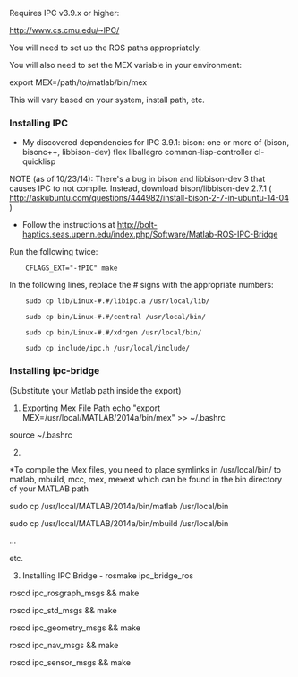 Requires IPC v3.9.x or higher:

http://www.cs.cmu.edu/~IPC/

You will need to set up the ROS paths appropriately. 

You will also need to set the MEX variable in your environment:

export MEX=/path/to/matlab/bin/mex

This will vary based on your system, install path, etc.

### Installing IPC

* My discovered dependencies for IPC 3.9.1:
bison: one or more of (bison, bisonc++, libbison-dev)
flex
liballegro
common-lisp-controller
cl-quicklisp

NOTE (as of 10/23/14): There's a bug in bison and libbison-dev 3 that causes IPC to not compile. Instead, download bison/libbison-dev 2.7.1 ( http://askubuntu.com/questions/444982/install-bison-2-7-in-ubuntu-14-04 )


* Follow the instructions at http://bolt-haptics.seas.upenn.edu/index.php/Software/Matlab-ROS-IPC-Bridge

Run the following twice:

       	CFLAGS_EXT="-fPIC" make
        
In the following lines, replace the # signs with the appropriate numbers:

        sudo cp lib/Linux-#.#/libipc.a /usr/local/lib/ 
        
        sudo cp bin/Linux-#.#/central /usr/local/bin/ 
        
        sudo cp bin/Linux-#.#/xdrgen /usr/local/bin/ 
        
        sudo cp include/ipc.h /usr/local/include/

### Installing ipc-bridge

(Substitute your Matlab path inside the export)

1. Exporting Mex File Path 
echo "export MEX=/usr/local/MATLAB/2014a/bin/mex" >> ~/.bashrc

source ~/.bashrc

2. 
*To compile the Mex files, you need to place symlinks in /usr/local/bin/ to matlab, mbuild, mcc, mex, mexext which can be found in the bin directory of your MATLAB path

sudo cp /usr/local/MATLAB/2014a/bin/matlab /usr/local/bin

sudo cp /usr/local/MATLAB/2014a/bin/mbuild /usr/local/bin

...

etc.

3. Installing IPC Bridge - 
rosmake ipc_bridge_ros

roscd ipc_rosgraph_msgs && make

roscd ipc_std_msgs && make

roscd ipc_geometry_msgs && make

roscd ipc_nav_msgs && make

roscd ipc_sensor_msgs && make 



